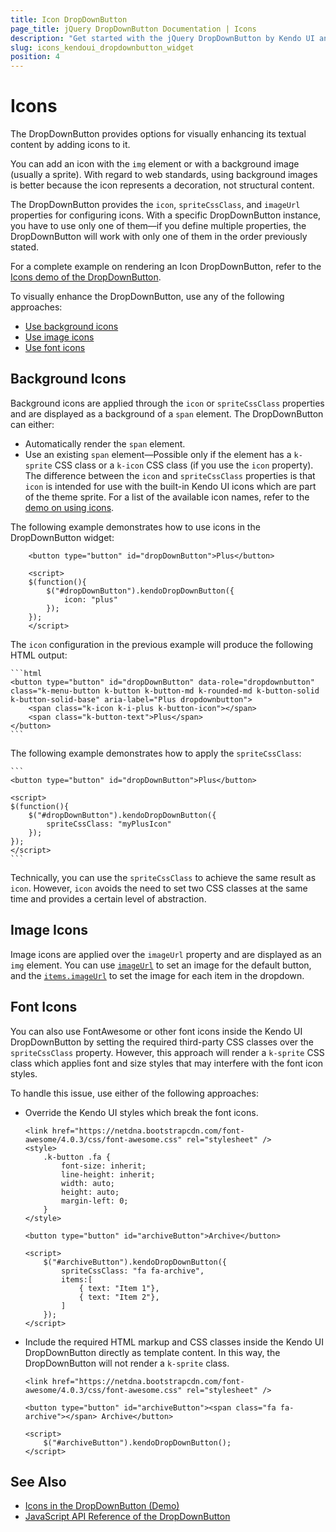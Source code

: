 ```yaml
---
title: Icon DropDownButton
page_title: jQuery DropDownButton Documentation | Icons
description: "Get started with the jQuery DropDownButton by Kendo UI and add background, image, or font icons to enhance the visualization of the widget."
slug: icons_kendoui_dropdownbutton_widget
position: 4
---
```


# Icons

The DropDownButton provides options for visually enhancing its textual content by adding icons to it.

You can add an icon with the `img` element or with a background image (usually a sprite). With regard to web standards, using background images is better because the icon represents a decoration, not structural content.

The DropDownButton provides the `icon`, `spriteCssClass`, and `imageUrl` properties for configuring icons. With a specific DropDownButton instance, you have to use only one of them&mdash;if you define multiple properties, the DropDownButton will work with only one of them in the order previously stated.

For a complete example on rendering an Icon DropDownButton, refer to the [Icons demo of the DropDownButton](https://demos.telerik.com/kendo-ui/dropdownbutton/icons).

To visually enhance the DropDownButton, use any of the following approaches:
* [Use background icons](#background-icons)
* [Use image icons](#image-icons)
* [Use font icons](#font-icons)

## Background Icons

Background icons are applied through the `icon` or `spriteCssClass` properties and are displayed as a background of a `span` element. The DropDownButton can either:
* Automatically render the `span` element.
* Use an existing `span` element&mdash;Possible only if the element has a `k-sprite` CSS class or a `k-icon` CSS class (if you use the `icon` property).
The difference between the `icon` and `spriteCssClass` properties is that `icon` is intended for use with the built-in Kendo UI icons which are part of the theme sprite. For a list of the available icon names, refer to the [demo on using icons](https://demos.telerik.com/kendo-ui/web/styling/icons.html).

The following example demonstrates how to use icons in the DropDownButton widget:

```
	<button type="button" id="dropDownButton">Plus</button>

	<script>
	$(function(){
		$("#dropDownButton").kendoDropDownButton({
			icon: "plus"
		});
	});
	</script>
```

The `icon` configuration in the previous example will produce the following HTML output:

	```html
    <button type="button" id="dropDownButton" data-role="dropdownbutton" class="k-menu-button k-button k-button-md k-rounded-md k-button-solid k-button-solid-base" aria-label="Plus dropdownbutton">
        <span class="k-icon k-i-plus k-button-icon"></span>
        <span class="k-button-text">Plus</span>
    </button>
    ```

The following example demonstrates how to apply the `spriteCssClass`:

	```
    <button type="button" id="dropDownButton">Plus</button>

	<script>
	$(function(){
		$("#dropDownButton").kendoDropDownButton({
			spriteCssClass: "myPlusIcon"
		});
	});
	</script>
    ```

Technically, you can use the `spriteCssClass` to achieve the same result as `icon`. However, `icon` avoids the need to set two CSS classes at the same time and provides a certain level of abstraction. 

## Image Icons

Image icons are applied over the `imageUrl` property and are displayed as an `img` element. You can use [`imageUrl`](/api/javascript/ui/dropdownbutton/configuration/imageurl) to set an image for the default button, and the [`items.imageUrl`](/api/javascript/ui/dropdownbutton/configuration/items) to set the image for each item in the dropdown.

## Font Icons

You can also use FontAwesome or other font icons inside the Kendo UI DropDownButton by setting the required third-party CSS classes over the `spriteCssClass` property. However, this approach will render a `k-sprite` CSS class which applies font and size styles that may interfere with the font icon styles.

To handle this issue, use either of the following approaches:

* Override the Kendo UI styles which break the font icons.

    ```dojo
    <link href="https://netdna.bootstrapcdn.com/font-awesome/4.0.3/css/font-awesome.css" rel="stylesheet" />
    <style>
        .k-button .fa {
            font-size: inherit;
            line-height: inherit;
            width: auto;
            height: auto;
            margin-left: 0;
        }
    </style>

    <button type="button" id="archiveButton">Archive</button>

    <script>
        $("#archiveButton").kendoDropDownButton({
            spriteCssClass: "fa fa-archive",
            items:[
                { text: "Item 1"},
                { text: "Item 2"},
            ]
        });
    </script>
    ```

* Include the required HTML markup and CSS classes inside the Kendo UI DropDownButton directly as template content. In this way, the DropDownButton will not render a `k-sprite` class.

    ```dojo
    <link href="https://netdna.bootstrapcdn.com/font-awesome/4.0.3/css/font-awesome.css" rel="stylesheet" />

    <button type="button" id="archiveButton"><span class="fa fa-archive"></span> Archive</button>

    <script>
        $("#archiveButton").kendoDropDownButton();
    </script>
    ```

## See Also

* [Icons in the DropDownButton (Demo)](https://demos.telerik.com/kendo-ui/dropdownbutton/icons)
* [JavaScript API Reference of the DropDownButton](/api/javascript/ui/dropdownbutton)
